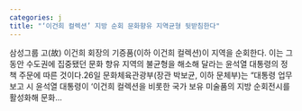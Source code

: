```yaml
---
categories: j
title: "‘이건희 컬렉션’ 지방 순회 문화향유 지역균형 뒷받침한다"
---
```

 삼성그룹 고(故) 이건희 회장의 기증품(이하 이건희 컬렉션)이 지역을 순회한다. 이는 그동안 수도권에 집중됐던 문화 향유 지역의 불균형을 해소해 달라는 윤석열 대통령의 정책 주문에 따른 것이다.26일 문화체육관광부(장관 박보균, 이하 문체부)는 “대통령 업무보고 시 윤석열 대통령이 ‘이건희 컬렉션을 비롯한 국가 보유 미술품의 지방 순회전시를 활성화해 문화...
